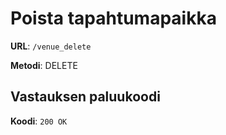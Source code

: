 # Poista tapahtumapaikka

**URL**: `/venue_delete`

**Metodi**: DELETE

## Vastauksen paluukoodi

**Koodi**: `200 OK`


